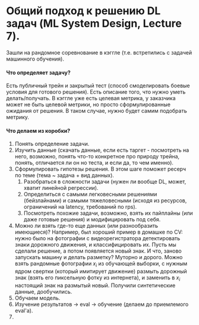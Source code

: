 
# Общий подход к решению DL задач (ML System Design, Lecture 7).

Зашли на рандомное соревнование в кэггле (т.е. встретились с задачей машинного обучения).

#### Что определяет задачу?

Есть публичный трейн и закрытый тест (способ смоделировать боевые условия для готового решения).
Есть описание того, что нужно уметь делать/получать. В кэггле уже есть целевая метрика,
у заказчика может не быть целевой метрики, но просто сформулированные ожидания от
решения. В таком случае, нужно будет самим подобрать метрику.

#### Что делаем из коробки?

1. Понять определение задачи.
2. Изучить данные (скачать данные, если есть таргет - посмотреть на него, возможно,
понять что-то конкретное про природу трейна, понять, отличается ли он но теста, и если да,
то чем именно).
3. Сформулировать гипотезы решения. В этом шаге поможет ресерч по теме (тема ~ задача + вид данных). 
   1. Разобраться в сложности задачи (нужен ли вообще DL, может, хватит линейной регрессии).
   2. Определиться с самыми легковесными решениями (бейзлайнами) и самыми тяжеловесными
   (исходя из ресурсов, ограничений на latency, требований по rps).
   3. Посмотреть похожие задачи, возможно, взять их пайплайны (или даже готовые решения)
   и модифицировать под себя.
4. Можно ли взять где-то еще данных (или разнообразить имеющиеся)? Например, был хороший пример
в домашке по CV: нужно было на фотографии с видеорегистратора детектировать знаки дорожного
движения, и классифицировать их. Пусть мы сделали решение, а потом появляется новый знак.
И что, заново запускать машину и делать разметку? Муторно и дорого. Можно взять рандомные
фотографии $x_i$ из обучающей выборки, с нужным ядром свертки (который имитирует движение)
размыть дорожный знак (взять его пиксельную фотку из интернета), и заменить в $x_i$
настоящий знак на размытый новый. Получили синтетические данные, дообучились.
5. Обучаем модель.
6. Изучение результатов -> eval -> обучение (делаем до приемлемого eval'а).
7. 

